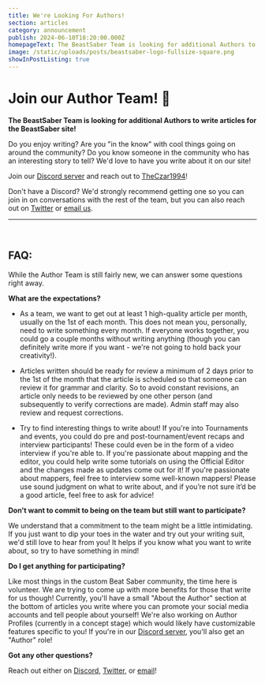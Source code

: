 ```yaml
---
title: We're Looking For Authors!
section: articles
category: announcement
publish: 2024-06-10T18:20:00.000Z
homepageText: The BeastSaber Team is looking for additional Authors to write articles for the BeastSaber site! Recruitment is on-going!
image: /static/uploads/posts/beastsaber-logo-fullsize-square.png
showInPostListing: true
---
```


# Join our Author Team! 📝

**The BeastSaber Team is looking for additional Authors to write articles for the BeastSaber site!**

Do you enjoy writing? Are you "in the know" with cool things going on around the community? Do you know someone in the community who has an interesting story to tell? We'd love to have you write about it on our site!

Join our [Discord server](https://discord.gg/VJZHUbt) and reach out to [TheCzar1994](https://discord.com/users/794381249271300136)!

Don't have a Discord? We'd strongly recommend getting one so you can join in on conversations with the rest of the team, but you can also reach out on [Twitter](https://twitter.com/BeastSaberNews) or [email us](mailto:beastsaber10@gmail.com).

<hr>
<br />

## FAQ:

While the Author Team is still fairly new, we can answer some questions right away.

**What are the expectations?**

- As a team, we want to get out at least 1 high-quality article per month, usually on the 1st of each month. This does not mean you, personally, need to write something every month. If everyone works together, you could go a couple months without writing anything (though you can definitely write more if you want - we're not going to hold back your creativity!).

- Articles written should be ready for review a minimum of 2 days prior to the 1st of the month that the article is scheduled so that someone can review it for grammar and clarity. So to avoid constant revisions, an article only needs to be reviewed by one other person (and subsequently to verify corrections are made). Admin staff may also review and request corrections.

- Try to find interesting things to write about! If you're into Tournaments and events, you could do pre and post-tournament/event recaps and interview participants! These could even be in the form of a video interview if you're able to. If you're passionate about mapping and the editor, you could help write some tutorials on using the Official Editor and the changes made as updates come out for it! If you're passionate about mappers, feel free to interview some well-known mappers! Please use sound judgment on what to write about, and if you’re not sure it’d be a good article, feel free to ask for advice!

**Don't want to commit to being on the team but still want to participate?**

We understand that a commitment to the team might be a little intimidating. If you just want to dip your toes in the water and try out your writing suit, we'd still love to hear from you! It helps if you know what you want to write about, so try to have something in mind!

**Do I get anything for participating?**

Like most things in the custom Beat Saber community, the time here is volunteer. We are trying to come up with more benefits for those that write for us though! Currently, you'll have a small "About the Author" section at the bottom of articles you write where you can promote your social media accounts and tell people about yourself! We're also working on Author Profiles (currently in a concept stage) which would likely have customizable features specific to you! If you're in our [Discord server](https://discord.gg/VJZHUbt), you'll also get an "Author" role!

**Got any other questions?**

Reach out either on [Discord](https://discord.gg/VJZHUbt), [Twitter](https://twitter.com/BeastSaberNews), or [email](mailto:beastsaber10@gmail.com)!
